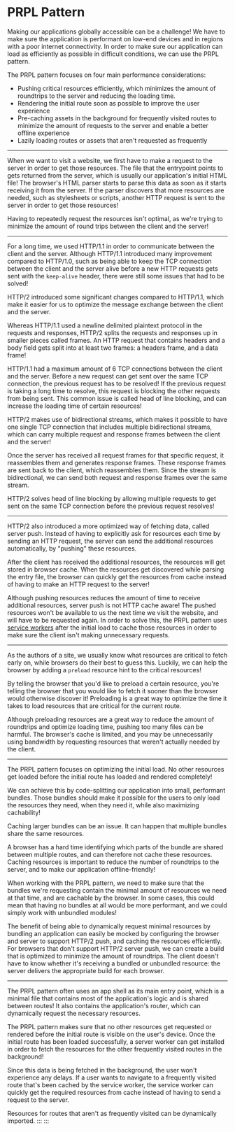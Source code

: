 # PRPL Pattern

Making our applications globally accessible can be a challenge! We have
to make sure the application is performant on low-end devices and in
regions with a poor internet connectivity. In order to make sure our
application can load as efficiently as possible in difficult conditions,
we can use the PRPL pattern.

The PRPL pattern focuses on four main performance considerations:

- Pushing critical resources efficiently, which minimizes the amount
    of roundtrips to the server and reducing the loading time.
- Rendering the initial route soon as possible to improve the user
    experience
- Pre-caching assets in the background for frequently visited routes
    to minimize the amount of requests to the server and enable a better
    offline experience
- Lazily loading routes or assets that aren't requested as frequently

------------------------------------------------------------------------

When we want to visit a website, we first have to make a request to the
server in order to get those resources. The file that the entrypoint
points to gets returned from the server, which is usually our
application's initial HTML file! The browser's HTML parser starts to
parse this data as soon as it starts receiving it from the server. If
the parser discovers that more resources are needed, such as stylesheets
or scripts, another HTTP request is sent to the server in order to get
those resources!

Having to repeatedly request the resources isn't optimal, as we're
trying to minimize the amount of round trips between the client and the
server!

------------------------------------------------------------------------

For a long time, we used HTTP/1.1 in order to communicate between the
client and the server. Although HTTP/1.1 introduced many improvement
compared to HTTP/1.0, such as being able to keep the TCP connection
between the client and the server alive before a new HTTP requests gets
sent with the `keep-alive` header, there were still some issues that had
to be solved!

HTTP/2 introduced some significant changes compared to HTTP/1.1, which
make it easier for us to optimize the message exchange between the
client and the server.

Whereas HTTP/1.1 used a newline delimited plaintext protocol in the
requests and responses, HTTP/2 splits the requests and responses up in
smaller pieces called frames. An HTTP request that contains headers and
a body field gets split into at least two frames: a headers frame, and a
data frame!

HTTP/1.1 had a maximum amount of 6 TCP connections between the client
and the server. Before a new request can get sent over the same TCP
connection, the previous request has to be resolved! If the previous
request is taking a long time to resolve, this request is blocking the
other requests from being sent. This common issue is called head of line
blocking, and can increase the loading time of certain resources!

HTTP/2 makes use of bidirectional streams, which makes it possible to
have one single TCP connection that includes multiple bidirectional
streams, which can carry multiple request and response frames between
the client and the server!

Once the server has received all request frames for that specific
request, it reassembles them and generates response frames. These
response frames are sent back to the client, which reassembles them.
Since the stream is bidirectional, we can send both request and response
frames over the same stream.

HTTP/2 solves head of line blocking by allowing multiple requests to get
sent on the same TCP connection before the previous request resolves!

------------------------------------------------------------------------

HTTP/2 also introduced a more optimized way of fetching data, called
server push. Instead of having to explicitly ask for resources each time
by sending an HTTP request, the server can send the additional resources
automatically, by "pushing" these resources.

After the client has received the additional resources, the resources
will get stored in browser cache. When the resources get discovered
while parsing the entry file, the browser can quickly get the resources
from cache instead of having to make an HTTP request to the server!

Although pushing resources reduces the amount of time to receive
additional resources, server push is not HTTP cache aware! The pushed
resources won't be available to us the next time we visit the website,
and will have to be requested again. In order to solve this, the PRPL
pattern uses [service
workers](https://developer.mozilla.org/en-US/docs/Web/API/Service_Worker_API)
after the initial load to cache those resources in order to make sure
the client isn't making unnecessary requests.

------------------------------------------------------------------------

As the authors of a site, we usually know what resources are critical to
fetch early on, while browsers do their best to guess this. Luckily, we
can help the browser by adding a `preload` resource hint to the critical
resources!

By telling the browser that you'd like to preload a certain resource,
you're telling the browser that you would like to fetch it sooner than
the browser would otherwise discover it! Preloading is a great way to
optimize the time it takes to load resources that are critical for the
current route.

Although preloading resources are a great way to reduce the amount of
roundtrips and optimize loading time, pushing too many files can be
harmful. The browser's cache is limited, and you may be unnecessarily
using bandwidth by requesting resources that weren't actually needed by
the client.

------------------------------------------------------------------------

The PRPL pattern focuses on optimizing the initial load. No other
resources get loaded before the initial route has loaded and rendered
completely!

We can achieve this by code-splitting our application into small,
performant bundles. Those bundles should make it possible for the users
to only load the resources they need, when they need it, while also
maximizing cachability!

Caching larger bundles can be an issue. It can happen that multiple
bundles share the same resources.

A browser has a hard time identifying which parts of the bundle are
shared between multiple routes, and can therefore not cache these
resources. Caching resources is important to reduce the number of
roundtrips to the server, and to make our application offline-friendly!

When working with the PRPL pattern, we need to make sure that the
bundles we're requesting contain the minimal amount of resources we need
at that time, and are cachable by the browser. In some cases, this could
mean that having no bundles at all would be more performant, and we
could simply work with unbundled modules!

The benefit of being able to dynamically request minimal resources by
bundling an application can easily be mocked by configuring the browser
and server to support HTTP/2 push, and caching the resources
efficiently. For browsers that don't support HTTP/2 server push, we can
create a build that is optimized to minimize the amount of roundtrips.
The client doesn't have to know whether it's receiving a bundled or
unbundled resource: the server delivers the appropriate build for each
browser.

------------------------------------------------------------------------

The PRPL pattern often uses an app shell as its main entry point, which
is a minimal file that contains most of the application's logic and is
shared between routes! It also contains the application's router, which
can dynamically request the necessary resources.

The PRPL pattern makes sure that no other resources get requested or
rendered before the initial route is visible on the user's device. Once
the initial route has been loaded successfully, a server worker can get
installed in order to fetch the resources for the other frequently
visited routes in the background!

Since this data is being fetched in the background, the user won't
experience any delays. If a user wants to navigate to a frequently
visited route that's been cached by the service worker, the service
worker can quickly get the required resources from cache instead of
having to send a request to the server.

Resources for routes that aren't as frequently visited can be
dynamically imported.
:::
:::
